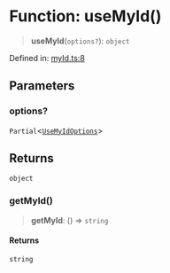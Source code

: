 # Function: useMyId()

> **useMyId**(`options?`): `object`

Defined in: [myId.ts:8](https://github.com/benallfree/lab13/blob/bfb1abf3755bb0fffb55fa5a9e7413f31801f1d6/sdk/src/online/myId.ts#L8)

## Parameters

### options?

`Partial`\<[`UseMyIdOptions`](../type-aliases/UseMyIdOptions.md)\>

## Returns

`object`

### getMyId()

> **getMyId**: () => `string`

#### Returns

`string`
